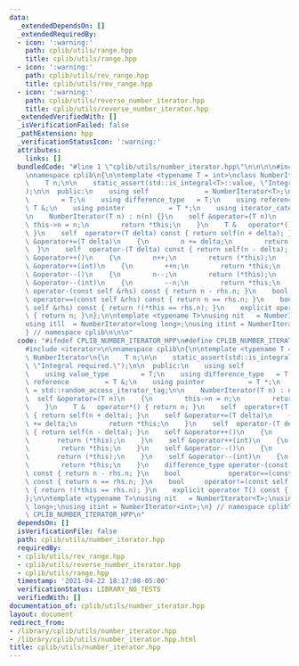 ```yaml
---
data:
  _extendedDependsOn: []
  _extendedRequiredBy:
  - icon: ':warning:'
    path: cplib/utils/range.hpp
    title: cplib/utils/range.hpp
  - icon: ':warning:'
    path: cplib/utils/rev_range.hpp
    title: cplib/utils/rev_range.hpp
  - icon: ':warning:'
    path: cplib/utils/reverse_number_iterator.hpp
    title: cplib/utils/reverse_number_iterator.hpp
  _extendedVerifiedWith: []
  _isVerificationFailed: false
  _pathExtension: hpp
  _verificationStatusIcon: ':warning:'
  attributes:
    links: []
  bundledCode: "#line 1 \"cplib/utils/number_iterator.hpp\"\n\n\n\n#include <iterator>\n\
    \nnamespace cplib\n{\n\ntemplate <typename T = int>\nclass NumberIterator\n{\n\
    \    T n;\n\n    static_assert(std::is_integral<T>::value, \"Integral required.\"\
    );\n\n  public:\n    using self              = NumberIterator<T>;\n    using value_type\
    \        = T;\n    using difference_type   = T;\n    using reference         =\
    \ T &;\n    using pointer           = T *;\n    using iterator_category = std::random_access_iterator_tag;\n\
    \n    NumberIterator(T n) : n(n) {}\n    self &operator=(T n)\n    {\n       \
    \ this->n = n;\n        return *this;\n    }\n    T &   operator*() { return n;\
    \ }\n    self  operator+(T delta) const { return self(n + delta); }\n    self\
    \ &operator+=(T delta)\n    {\n        n += delta;\n        return *this;\n  \
    \  }\n    self  operator-(T delta) const { return self(n - delta); }\n    self\
    \ &operator++()\n    {\n        n++;\n        return (*this);\n    }\n    self\
    \ &operator++(int)\n    {\n        ++n;\n        return *this;\n    }\n    self\
    \ &operator--()\n    {\n        n--;\n        return (*this);\n    }\n    self\
    \ &operator--(int)\n    {\n        --n;\n        return *this;\n    }\n    difference_type\
    \ operator-(const self &rhs) const { return n - rhs.n; }\n    bool           \
    \ operator==(const self &rhs) const { return n == rhs.n; }\n    bool     operator!=(const\
    \ self &rhs) const { return !(*this == rhs.n); }\n    explicit operator T() const\
    \ { return n; }\n};\n\ntemplate <typename T>\nusing nit   = NumberIterator<T>;\n\
    using itll  = NumberIterator<long long>;\nusing itint = NumberIterator<int>;\n\
    } // namespace cplib\n\n\n"
  code: "#ifndef CPLIB_NUMBER_ITERATOR_HPP\n#define CPLIB_NUMBER_ITERATOR_HPP\n\n\
    #include <iterator>\n\nnamespace cplib\n{\n\ntemplate <typename T = int>\nclass\
    \ NumberIterator\n{\n    T n;\n\n    static_assert(std::is_integral<T>::value,\
    \ \"Integral required.\");\n\n  public:\n    using self              = NumberIterator<T>;\n\
    \    using value_type        = T;\n    using difference_type   = T;\n    using\
    \ reference         = T &;\n    using pointer           = T *;\n    using iterator_category\
    \ = std::random_access_iterator_tag;\n\n    NumberIterator(T n) : n(n) {}\n  \
    \  self &operator=(T n)\n    {\n        this->n = n;\n        return *this;\n\
    \    }\n    T &   operator*() { return n; }\n    self  operator+(T delta) const\
    \ { return self(n + delta); }\n    self &operator+=(T delta)\n    {\n        n\
    \ += delta;\n        return *this;\n    }\n    self  operator-(T delta) const\
    \ { return self(n - delta); }\n    self &operator++()\n    {\n        n++;\n \
    \       return (*this);\n    }\n    self &operator++(int)\n    {\n        ++n;\n\
    \        return *this;\n    }\n    self &operator--()\n    {\n        n--;\n \
    \       return (*this);\n    }\n    self &operator--(int)\n    {\n        --n;\n\
    \        return *this;\n    }\n    difference_type operator-(const self &rhs)\
    \ const { return n - rhs.n; }\n    bool            operator==(const self &rhs)\
    \ const { return n == rhs.n; }\n    bool     operator!=(const self &rhs) const\
    \ { return !(*this == rhs.n); }\n    explicit operator T() const { return n; }\n\
    };\n\ntemplate <typename T>\nusing nit   = NumberIterator<T>;\nusing itll  = NumberIterator<long\
    \ long>;\nusing itint = NumberIterator<int>;\n} // namespace cplib\n\n#endif //\
    \ CPLIB_NUMBER_ITERATOR_HPP\n"
  dependsOn: []
  isVerificationFile: false
  path: cplib/utils/number_iterator.hpp
  requiredBy:
  - cplib/utils/rev_range.hpp
  - cplib/utils/reverse_number_iterator.hpp
  - cplib/utils/range.hpp
  timestamp: '2021-04-22 18:17:08-05:00'
  verificationStatus: LIBRARY_NO_TESTS
  verifiedWith: []
documentation_of: cplib/utils/number_iterator.hpp
layout: document
redirect_from:
- /library/cplib/utils/number_iterator.hpp
- /library/cplib/utils/number_iterator.hpp.html
title: cplib/utils/number_iterator.hpp
---
```

